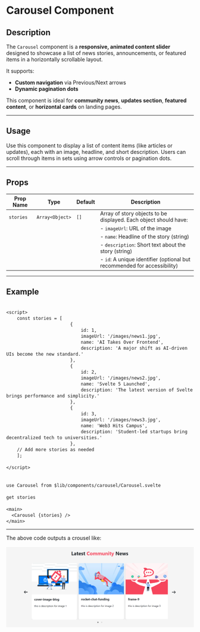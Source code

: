#  Carousel Component

## Description
The `Carousel` component is a **responsive, animated content slider** designed to showcase a list of news stories, announcements, or featured items in a horizontally scrollable layout.

It supports:
- **Custom navigation** via Previous/Next arrows
- **Dynamic pagination dots**

This component is ideal for **community news**, **updates section**, **featured content**, or **horizontal cards** on landing pages.

---

## Usage
Use this component to display a list of content items (like articles or updates), each with an image, headline, and short description. Users can scroll through items in sets using arrow controls or pagination dots.

---

## Props

| Prop Name | Type             | Default | Description                                                                 |
|-----------|------------------|---------|-----------------------------------------------------------------------------|
| `stories` | `Array<Object>`  | `[]`    | Array of story objects to be displayed. Each object should have:           |
|           |                  |         | - `imageUrl`: URL of the image                                              |
|           |                  |         | - `name`: Headline of the story (string)                                    |
|           |                  |         | - `description`: Short text about the story (string)                        |
|           |                  |         | - `id`: A unique identifier (optional but recommended for accessibility)    |

---

## Example

```svelte

<script>
    const stories = [
                        {
                            id: 1,
                            imageUrl: '/images/news1.jpg',
                            name: 'AI Takes Over Frontend',
                            description: 'A major shift as AI-driven UIs become the new standard.'
                        },
                        {
                            id: 2,
                            imageUrl: '/images/news2.jpg',
                            name: 'Svelte 5 Launched',
                            description: 'The latest version of Svelte brings performance and simplicity.'
                        },
                        {
                            id: 3,
                            imageUrl: '/images/news3.jpg',
                            name: 'Web3 Hits Campus',
                            description: 'Student-led startups bring decentralized tech to universities.'
                        },
    // Add more stories as needed
    ];

</script>


use Carousel from $lib/components/carousel/Carousel.svelte

get stories

<main>
  <Carousel {stories} />
</main>
```

---

The above code outputs a crousel like:

![Crousel image.](./docsImages/crouselComponent.png "This is a Crousel component image.")